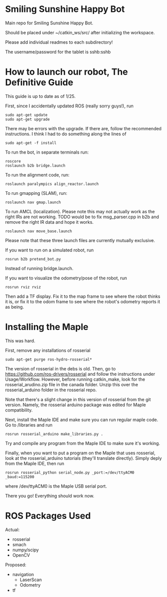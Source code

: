 Smiling Sunshine Happy Bot
==========================

Main repo for Smiling Sunshine Happy Bot.

Should be placed under ~/catkin_ws/src/ after initializing the workspace.

Please add individual readmes to each subdirectory!

The username/password for the tablet is sshb:sshb

# How to launch our robot, The Definitive Guide

This guide is up to date as of 1/25.

First, since I accidentally updated ROS (really sorry guys!), run

    sudo apt-get update
    sudo apt-get upgrade

There may be errors with the upgrade. If there are, follow the recommended instructions. I think I had to do something along the lines of

    sudo apt-get -f install

To run the bot, in separate terminals run:

    roscore
    roslaunch b2b bridge.launch

To run the alignment code, run:

    roslaunch paralympics align_reactor.launch

To run gmapping (SLAM), run:

    roslaunch nav gmap.launch

To run AMCL (localization). Please note this may not actually work as the right IRs are not working. TODO would be to fix msg_parser.cpp in b2b and remove the right IR data and hope it works.

    roslaunch nav move_base.launch

Please note that these three launch files are currently mutually exclusive.

If you want to run on a simulated robot, run

    rosrun b2b pretend_bot.py

Instead of running bridge.launch.

If you want to visualize the odometry/pose of the robot, run

    rosrun rviz rviz

Then add a TF display. Fix it to the map frame to see where the robot thinks it is, or fix it to the odom frame to see where the robot's odometry reports it as being.

# Installing the Maple

This was hard.

First, remove any installations of rosserial

    sudo apt-get purge ros-hydro-rosserial*

The version of rosserial in the debs is old. Then, go to https://github.com/ros-drivers/rosserial and follow the instructions under Usage/Workflow. However, before running catkin_make, look for the rosserial_arudino.zip file in the canada folder. Unzip this over the rosserial_arduino folder in the rosserial repo.

Note that there's a slight change in this version of rosserial from the git version. Namely, the rosserial arduino package was edited for Maple compatibility.

Next, install the Maple IDE and make sure you can run regular maple code. Go to <IDE folder>/libraries and run

    rosrun rosserial_arduino make_libraries.py .

Try and compile any program from the Maple IDE to make sure it's working.

Finally, when you want to put a program on the Maple that uses rosserial, look at the rosserial_arduino tutorials (they'll translate directly). Simply deply from the Maple IDE, then run

    rosrun rosserial_python serial_node.py _port:=/dev/ttyACM0 _baud:=115200

where /dev/ttyACM0 is the Maple USB serial port.

There you go! Everything should work now.

# ROS Packages Used

Actual:
* rosserial
* smach
* numpy/scipy
* OpenCV

Proposed:
* navigation
    * LaserScan
    * Odometry
* tf
